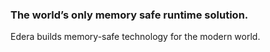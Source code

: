 ### The world’s only memory safe runtime solution.

Edera builds memory-safe technology for the modern world.
